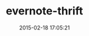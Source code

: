 ---
layout: post
title:  "evernote-thrift"
repo:   "evernote/evernote-sdk-ruby"
date:   2015-02-18 17:05:21
gemurl: http://github.com/evernote/evernote-sdk-ruby
---